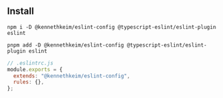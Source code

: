 ## Install

```shell
npm i -D @kennethkeim/eslint-config @typescript-eslint/eslint-plugin eslint
```

```shell
pnpm add -D @kennethkeim/eslint-config @typescript-eslint/eslint-plugin eslint
```

```js
// .eslintrc.js
module.exports = {
  extends: "@kennethkeim/eslint-config",
  rules: {},
};
```

